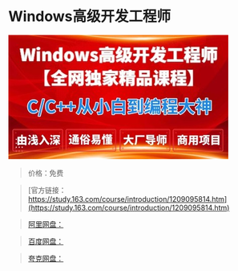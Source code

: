 # Windows高级开发工程师

![img](../../../assets/study163/free/0660d56bb3774552b557bc56d550f74f.jpg)

> 价格：免费

> [官方链接：https://study.163.com/course/introduction/1209095814.htm](https://study.163.com/course/introduction/1209095814.htm)

> [阿里网盘：]()

> [百度网盘：]()

> [夸克网盘：]()
